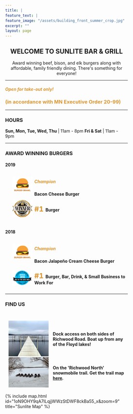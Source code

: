 ```yaml
---
title: |
feature_text: |
feature_image: "/assets/building_front_summer_crop.jpg"
excerpt: ""
layout: page
---
```


<center> <h2>WELCOME TO SUNLITE BAR &amp; GRILL</h2></center>
<center><p>Award winning beef, bison, and elk burgers along with affordable, family friendly dining. There's something for everyone! </p></center>

<hr>

<h5><font color="dc9632"> Open for take-out only! </font></h5>
<h3><font color="dc9632">(in accordance with MN Executive Order 20-99)</font></h3>

<hr>

<h3>HOURS</h3>

<strong>Sun, Mon, Tue, Wed, Thu </strong> | 11am - 8pm
<strong>Fri & Sat</strong> | 11am - 9pm

<hr>

<h3>AWARD WINNING BURGERS</h3>
<style type="text/css">
.tg  {border-collapse:collapse;border-spacing:0;margin:0px auto;float:center;}
.tg td{padding:0px 3px;border-style:hidden;border-width:1px;overflow:hidden;word-break:normal;border-color:white;}
.tg .tg-0pkyl{border-color:inherit;text-align:left;vertical-align:left}
.tg .tg-0pkyr{border-color:inherit;text-align:right;vertical-align:right}
.tg .tg-0pkyc{border-color:inherit;text-align:left;vertical-align:middle}
.ones { font-weight: bold; color: #dc9632; font-size: 23.5px;}
</style>

<h4>2019</h4>
<table class="tg">  
<tr>
<td class="tg-0pkyr" width="5%"></td>
<td class="tg-0pkyr" width="18%"><img src="\assets\burgerbrawl.png"></td>
<td class="tg-0pkyl"><h5><font color="dc9632"> Champion </font></h5> <strong>Bacon Cheese Burger</strong></td> 
</tr>
<tr>
<th><div style="height:4px;"><br></div></th>
</tr>
<tr>
<td class="tg-0pkyr" width="5%"></td>
<td class="tg-0pkyr" width="18%"><img src="\assets\bestoflakes2019.png"></td>
<td class="tg-0pkyl"><p><span class="ones"> #1 </span> <strong>Burger</strong> </p></td>
</tr>
</table>   

<br>
<h4>2018</h4>
<table class="tg">  
<tr>
<td class="tg-0pkyr" width="5%">  </td>
<td class="tg-0pkyr" width="18%"><img src="\assets\burgerbrawl.png"></td>
<td class="tg-0pkyl"><h5><font color="dc9632"> Champion </font></h5><strong>Bacon Jalape&#241;o Cream Cheese Burger</strong></td> 
</tr>
<tr>
<th></th>
<th><div style="height:4px;"><br></div></th>
</tr>
<tr>
<td class="tg-0pkyr" width="5%">  </td>
<td class="tg-0pkyr" width="18%"><img src="\assets\bestoflakes2018.png"></td>
<td class="tg-0pkyl"><p><span class="ones"> #1 </span> <strong> Burger, Bar, Drink, &amp; Small Business to Work For</strong></p></td>
</tr>
</table> 

<hr>

<h3>FIND US</h3>
<div style="height:2em;"><br></div>
<style>
* {
box-sizing: border-box;
}
.column {
float: left;
width: 33.33%;
padding: 8px;
}
/* Clearfix (clear floats) */
.row::after {
content: "";
clear: both;
display: table;
}
</style>

<table class="tg">  
<tr>
<td class="tg-0pkyr" width="2%">  </td>
<td class="tg-0pkyr" width="33%"><img src="\assets\bigdock.jpeg" style="width:100%"></td>
<td class="tg-0pkyr" width="2%">  </td>
<td class="tg-0pkyc" width="60%"><p><strong>Dock access on both sides of Richwood Road. Boat up from any of the Floyd lakes!</strong></p></td>
</tr>
<tr>
<td class="tg-0pkyr" width="2%">  </td>
<td class="tg-0pkyr" width="33%"><img src="\assets\snomobileparking.jpg" style="width:100%"></td>
<td class="tg-0pkyr" width="2%">  </td>
<td class="tg-0pkyc" width="60%"><p><strong>On the 'Richwood North' snowmobile trail. Get the trail map <a href="http://www.co.becker.mn.us/dept/parks_recreation/snowmobile.aspx">here</a>.</strong></p></td>
</tr>
</table> 
<br>
{% include map.html id="1oN9OHY9qA7ILqjjWWzStDWF8ckBa55_x&zoom=9" title="Sunlite Map" %}
<br>

